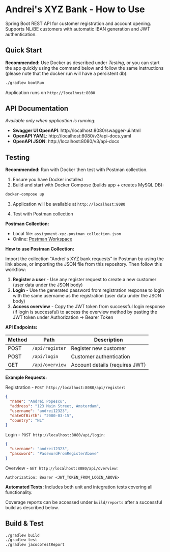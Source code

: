 # Andrei's XYZ Bank - How to Use

Spring Boot REST API for customer registration and account opening. Supports NL/BE customers with automatic IBAN
generation and JWT authentication.

## Quick Start

**Recommended:** Use Docker as described under *Testing*, or you can start the app quickly using the command below and
follow the same instructions (please note that the docker run will have a persistent db):

```bash
./gradlew bootRun
```

Application runs on `http://localhost:8080`

## API Documentation

*Available only when application is running:*

- **Swagger UI OpenAPI**: http://localhost:8080/swagger-ui.html
- **OpenAPI YAML**: http://localhost:8080/v3/api-docs.yaml
- **OpenAPI JSON**: http://localhost:8080/v3/api-docs

## Testing

**Recommended:** Run with Docker then test with Postman collection.

1. Ensure you have Docker installed
2. Build and start with Docker Compose (builds app + creates MySQL DB):

```bash
docker-compose up
```

3. Application will be available at `http://localhost:8080`

4. Test with Postman collection

**Postman Collection:**

- Local file: `assignment-xyz.postman_collection.json`
- Online: [Postman Workspace](https://web.postman.co/workspace/My-Workspace~fe2e9855-d084-4940-82b7-5bc8edb73140/collection/10600480-c54c58d2-8e4c-4e66-a5df-e2e69030bf14?action=share&source=copy-link&creator=10600480)

**How to use Postman Collection:**

Import the collection "Andrei's XYZ bank requests" in Postman by using the link above, or importing the JSON file from
this repository. Then follow this workflow:

1. **Register a user** - Use any register request to create a new customer (user data under the JSON body)
2. **Login** - Use the generated password from registration response to login with the same username as the
   registration (user data under the JSON body)
3. **Access overview** - Copy the JWT token from successful login response (if login is successful) to access the
   overview method by pasting the JWT token under Authorization → Bearer Token

**API Endpoints:**

| Method | Path            | Description                    |
|--------|-----------------|--------------------------------|
| POST   | `/api/register` | Register new customer          |
| POST   | `/api/login`    | Customer authentication        |
| GET    | `/api/overview` | Account details (requires JWT) |

**Example Requests:**

Registration - `POST http://localhost:8080/api/register`:

```json
{
  "name": "Andrei Popescu",
  "address": "123 Main Street, Amsterdam",
  "username": "andrei12323",
  "dateOfBirth": "2000-03-15",
  "country": "NL"
}
```

Login - `POST http://localhost:8080/api/login`:

```json
{
  "username": "andrei12323",
  "password": "PasswordFromRegisterAbove"
}
```

Overview - `GET http://localhost:8080/api/overview`:

```
Authorization: Bearer <JWT_TOKEN_FROM_LOGIN_ABOVE>
```

**Automated Tests:**
Includes both unit and integration tests covering all functionality.

Coverage reports can be accessed under `build/reports` after a successful build as described below.

## Build & Test

```bash
./gradlew build
./gradlew test
./gradlew jacocoTestReport
```

